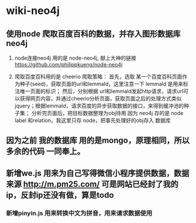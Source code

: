 # wiki-neo4j

## 使用node 爬取百度百科的数据，并存入图形数据库 neo4j
1. node连接neo4j 用的是 node-neo4j,
  献上大神的链接  https://github.com/philippkueng/node-neo4j
  
2. 爬取百度百科用的是 cheerio
  爬取策略：
  首先，选取 某一个百度百科页面作为种子(seed)，获取页面的url和lemmaId，这里注意一下 lemmaId 是用来标注唯一页面的标识；
  然后，分别根据 url和lemmaId发起http请求，请求url可以获得网页内容，并通过cheerio分析页面，获取页面之后的处理方式类似jquery；根据lemmaId，请求百度的异步获取数据的接口，来得到缓冲池的种子集；
  分析完页面后，把目标数据整理为obj待用
  因为 neo4j 存的是 node label 和relation，我这里只存 node，把事先处理好的obj存入 数据库
  
##  因为之前 我的数据库 用的是mongo，原理相同，所以多余的代码 一同奉上。


## 新增we.js 用来为自己写得微信小程序提供数据，数据来源 http://m.pm25.com/ 可是网站已经封了我的ip，反封ip还没有做，算是todo
### 新增pinyin.js 用来转换中文为拼音，用来请求数据使用
